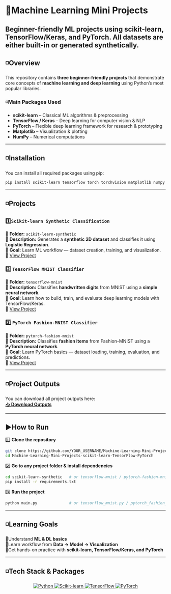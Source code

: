 # 🚀Machine Learning Mini Projects  
Beginner-friendly ML projects using **scikit-learn, TensorFlow/Keras, and PyTorch**. 
All datasets are either built-in or generated synthetically.  
---
## ◽️Overview  
This repository contains **three beginner-friendly projects** that demonstrate core concepts of **machine learning and deep learning** using Python’s most popular libraries.  

### ◽️Main Packages Used  
- **scikit-learn** – Classical ML algorithms & preprocessing  
- **TensorFlow / Keras** – Deep learning for computer vision & NLP  
- **PyTorch** – Flexible deep learning framework for research & prototyping  
- **Matplotlib** – Visualization & plotting  
- **NumPy** – Numerical computations  

---

## ◽️Installation
You can install all required packages using pip:  

```bash
pip install scikit-learn tensorflow torch torchvision matplotlib numpy
```

---

## ◽️Projects  

### 1️⃣`Scikit-learn Synthetic Classification` 
📁 **Folder:** `scikit-learn-synthetic`  
📝 **Description:** Generates a **synthetic 2D dataset** and classifies it using **Logistic Regression**.  
🎯 **Goal:** Learn ML workflow — dataset creation, training, and visualization.  
🔗 [View Project](./scikit-learn-synthetic)  


### 2️⃣ `TensorFlow MNIST Classifier`  
📁 **Folder:** `tensorflow-mnist`  
📝 **Description:** Classifies **handwritten digits** from MNIST using a **simple neural network**.  
🎯 **Goal:** Learn how to build, train, and evaluate deep learning models with TensorFlow/Keras.  
🔗 [View Project](./tensorflow-mnist)  


### 3️⃣ `PyTorch Fashion-MNIST Classifier`  
📁 **Folder:** `pytorch-fashion-mnist`  
📝 **Description:** Classifies **fashion items** from Fashion-MNIST using a **PyTorch neural network**.  
🎯 **Goal:** Learn PyTorch basics — dataset loading, training, evaluation, and predictions.  
🔗 [View Project](./pytorch-fashion-mnist)  

---

## ◽️Project Outputs 
You can download all project outputs here:  
[📥 **Download Outputs**](./outputs/project_outputs.zip)  

---

## ▶️How to Run

1️⃣ **Clone the repository**  
```bash
git clone https://github.com/YOUR_USERNAME/Machine-Learning-Mini-Projects-scikit-learn-TensorFlow-PyTorch.git
cd Machine-Learning-Mini-Projects-scikit-learn-TensorFlow-PyTorch
```  

2️⃣ **Go to any project folder & install dependencies**  
```bash
cd scikit-learn-synthetic   # or tensorflow-mnist / pytorch-fashion-mnist
pip install -r requirements.txt
```  

3️⃣ **Run the project**  
```bash
python main.py              # or tensorflow_mnist.py / pytorch_fashion_mnist.py
```  

---

## ◽️Learning Goals
🔸Understand **ML & DL basics**  
🔸Learn workflow from **Data → Model → Visualization**  
🔸Get hands-on practice with **scikit-learn, TensorFlow/Keras, and PyTorch**  

---
## ◽️Tech Stack & Packages 

<p align="center">
  <a href="https://www.python.org/" target="_blank">
    <img src="https://img.shields.io/badge/Python-3.10-3776AB?style=for-the-badge&logo=python&logoColor=white" alt="Python"/>
  </a>
  <a href="https://scikit-learn.org/" target="_blank">
    <img src="https://img.shields.io/badge/Scikit--learn-0.24-F7931E?style=for-the-badge&logo=scikitlearn&logoColor=white" alt="Scikit-learn"/>
  </a>
  <a href="https://www.tensorflow.org/" target="_blank">
    <img src="https://img.shields.io/badge/TensorFlow-2.13-FF6F00?style=for-the-badge&logo=tensorflow&logoColor=white" alt="TensorFlow"/>
  </a>
  <a href="https://pytorch.org/" target="_blank">
    <img src="https://img.shields.io/badge/PyTorch-2.1-EE4C2C?style=for-the-badge&logo=pytorch&logoColor=white" alt="PyTorch"/>
  </a>
</p>